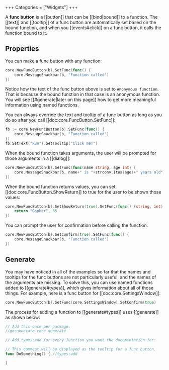 +++
Categories = ["Widgets"]
+++

A **func button** is a [[button]] that can be [[bind|bound]] to a function. The [[text]] and [[tooltip]] of a func button are automatically set based on the bound function, and when you [[events#click]] on a func button, it calls the function bound to it.

## Properties

You can make a func button with any function:

```Go
core.NewFuncButton(b).SetFunc(func() {
    core.MessageSnackbar(b, "Function called")
})
```

Notice how the text of the func button above is set to `Anonymous function`. That is because the bound function in that case is an anonymous function. You will see [[#generate|later on this page]] how to get more meaningful information using named functions.

You can always override the text and tooltip of a func button as long as you do so after you call [[doc:core.FuncButton.SetFunc]]:

```Go
fb := core.NewFuncButton(b).SetFunc(func() {
    core.MessageSnackbar(b, "Function called")
})
fb.SetText("Run").SetTooltip("Click me!")
```

When the bound function takes arguments, the user will be prompted for those arguments in a [[dialog]]:

```Go
core.NewFuncButton(b).SetFunc(func(name string, age int) {
    core.MessageSnackbar(b, name+" is "+strconv.Itoa(age)+" years old")
})
```

When the bound function returns values, you can set [[doc:core.FuncButton.ShowReturn]] to true for the user to be shown those values:

```Go
core.NewFuncButton(b).SetShowReturn(true).SetFunc(func() (string, int) {
    return "Gopher", 35
})
```

You can prompt the user for confirmation before calling the function:

```Go
core.NewFuncButton(b).SetConfirm(true).SetFunc(func() {
    core.MessageSnackbar(b, "Function called")
})
```

## Generate

You may have noticed in all of the examples so far that the names and tooltips for the func buttons are not particularly useful, and the names of the arguments are missing. To solve this, you can use named functions added to [[generate#types]], which gives information about all of those things. For example, here is a func button for [[doc:core.SettingsWindow]]:

```Go
core.NewFuncButton(b).SetFunc(core.SettingsWindow).SetConfirm(true)
```

The process for adding a function to [[generate#types]] uses [[generate]] as shown below:

```go
// Add this once per package:
//go:generate core generate

// Add types:add for every function you want the documentation for:

// This comment will be displayed as the tooltip for a func button.
func DoSomething() { //types:add

}
```

